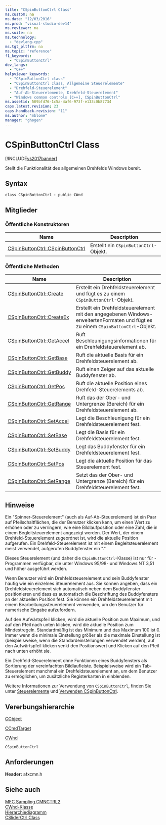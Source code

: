```yaml
---
title: "CSpinButtonCtrl Class"
ms.custom: na
ms.date: "12/03/2016"
ms.prod: "visual-studio-dev14"
ms.reviewer: na
ms.suite: na
ms.technology: 
  - "devlang-cpp"
ms.tgt_pltfrm: na
ms.topic: "reference"
f1_keywords: 
  - "CSpinButtonCtrl"
dev_langs: 
  - "C++"
helpviewer_keywords: 
  - "CSpinButtonCtrl class"
  - "CSpinButtonCtrl class, Allgemeine Steuerelemente"
  - "Drehfeld-Steuerelement"
  - "Auf-Ab-Steuerelemente, Drehfeld-Steuerelement"
  - "Windows common controls [C++], CSpinButtonCtrl"
ms.assetid: 509bfd76-1c5a-4af6-973f-e133c0b87734
caps.latest.revision: 23
caps.handback.revision: "11"
ms.author: "mblome"
manager: "ghogen"
---
```

# CSpinButtonCtrl Class
[!INCLUDE[vs2017banner](../../assembler/inline/includes/vs2017banner.md)]

Stellt die Funktionalität des allgemeinen Drehfelds Windows bereit.  
  
## Syntax  
  
```  
class CSpinButtonCtrl : public CWnd  
```  
  
## Mitglieder  
  
### Öffentliche Konstruktoren  
  
|Name|Description|  
|----------|-----------------|  
|[CSpinButtonCtrl::CSpinButtonCtrl](../Topic/CSpinButtonCtrl::CSpinButtonCtrl.md)|Erstellt ein `CSpinButtonCtrl`\-Objekt.|  
  
### Öffentliche Methoden  
  
|Name|Description|  
|----------|-----------------|  
|[CSpinButtonCtrl::Create](../Topic/CSpinButtonCtrl::Create.md)|Erstellt ein Drehfeldsteuerelement und fügt es zu einem `CSpinButtonCtrl`\-Objekt.|  
|[CSpinButtonCtrl::CreateEx](../Topic/CSpinButtonCtrl::CreateEx.md)|Erstellt ein Drehfeldsteuerelement mit den angegebenen Windows\-erweitertenFormaten und fügt es zu einem `CSpinButtonCtrl`\-Objekt.|  
|[CSpinButtonCtrl::GetAccel](../Topic/CSpinButtonCtrl::GetAccel.md)|Ruft Beschleunigungsinformationen für ein Drehfeldsteuerelement ab.|  
|[CSpinButtonCtrl::GetBase](../Topic/CSpinButtonCtrl::GetBase.md)|Ruft die aktuelle Basis für ein Drehfeldsteuerelement ab.|  
|[CSpinButtonCtrl::GetBuddy](../Topic/CSpinButtonCtrl::GetBuddy.md)|Ruft einen Zeiger auf das aktuelle Buddyfenster ab.|  
|[CSpinButtonCtrl::GetPos](../Topic/CSpinButtonCtrl::GetPos.md)|Ruft die aktuelle Position eines Drehfeld\-Steuerelements ab.|  
|[CSpinButtonCtrl::GetRange](../Topic/CSpinButtonCtrl::GetRange.md)|Ruft das der Ober\- und Untergrenze \(Bereich\) für ein Drehfeldsteuerelement ab.|  
|[CSpinButtonCtrl::SetAccel](../Topic/CSpinButtonCtrl::SetAccel.md)|Legt die Beschleunigung für ein Drehfeldsteuerelement fest.|  
|[CSpinButtonCtrl::SetBase](../Topic/CSpinButtonCtrl::SetBase.md)|Legt die Basis für ein Drehfeldsteuerelement fest.|  
|[CSpinButtonCtrl::SetBuddy](../Topic/CSpinButtonCtrl::SetBuddy.md)|Legt das Buddyfenster für ein Drehfeldsteuerelement fest.|  
|[CSpinButtonCtrl::SetPos](../Topic/CSpinButtonCtrl::SetPos.md)|Legt die aktuelle Position für das Steuerelement fest.|  
|[CSpinButtonCtrl::SetRange](../Topic/CSpinButtonCtrl::SetRange.md)|Setzt das der Ober\- und Untergrenze \(Bereich\) für ein Drehfeldsteuerelement fest.|  
  
## Hinweise  
 Ein "Spinner\-Steuerelement" \(auch als Auf\-Ab\-Steuerelement\) ist ein Paar auf Pfeilschaltflächen, die der Benutzer klicken kann, um einen Wert zu erhöhen oder zu verringern, wie eine Bildlaufposition oder eine Zahl, die in einem Begleitsteuerelement angezeigt werden.  Der Wert, der einem Drehfeld\-Steuerelement zugeordnet ist, wird die aktuelle Position aufgerufen.  Ein Drehfeld\-Steuerelement ist mit einem Begleitsteuerelement meist verwendet, aufgerufen Buddyfenster ein "."  
  
 Dieses Steuerelement \(und daher die `CSpinButtonCtrl`\-Klasse\) ist nur für \- Programmen verfügbar, die unter Windows 95\/98\- und Windows NT 3,51 und höher ausgeführt werden.  
  
 Wenn Benutzer wird ein Drehfeldsteuerelement und sein Buddyfenster häufig wie ein einzelnes Steuerelement aus.  Sie können angeben, dass ein Drehfeldsteuerelement sich automatisch neben dem Buddyfenster positionieren und dass es automatisch die Beschriftung des Buddyfensters an der aktuellen Position fest.  Sie können ein Drehfeldsteuerelement mit einem Bearbeitungssteuerelement verwenden, um den Benutzer für numerische Eingabe aufzufordern.  
  
 Auf den Aufwärtspfeil klicken, wird die aktuelle Position zum Maximum, und auf den Pfeil nach unten klicken, wird die aktuelle Position zum Mindestregeln.  Standardmäßig ist das Minimum und das Maximum 100 ist 0.  Immer wenn die minimale Einstellung größer als die maximale Einstellung ist \(beispielsweise, wenn die Standardeinstellungen verwendet werden\), auf den Aufwärtspfeil klicken senkt den Positionswert und Klicken auf den Pfeil nach unten erhöht sie.  
  
 Ein Drehfeld\-Steuerelement ohne Funktionen eines Buddyfensters als Sortierung der vereinfachten Bildlaufleiste.  Beispielsweise wird ein Tab\-Steuerelement manchmal ein Drehfeldsteuerelement an, um dem Benutzer zu ermöglichen, um zusätzliche Registerkarten in einblenden.  
  
 Weitere Informationen zur Verwendung von `CSpinButtonCtrl`, finden Sie unter [Steuerelemente](../../mfc/controls-mfc.md) und [Verwenden CSpinButtonCtrl](../../mfc/using-cspinbuttonctrl.md).  
  
## Vererbungshierarchie  
 [CObject](../../mfc/reference/cobject-class.md)  
  
 [CCmdTarget](../../mfc/reference/ccmdtarget-class.md)  
  
 [CWnd](../../mfc/reference/cwnd-class.md)  
  
 `CSpinButtonCtrl`  
  
## Anforderungen  
 **Header:**  afxcmn.h  
  
## Siehe auch  
 [MFC Sampling CMNCTRL2](../../top/visual-cpp-samples.md)   
 [CWnd\-Klasse](../../mfc/reference/cwnd-class.md)   
 [Hierarchiediagramm](../../mfc/hierarchy-chart.md)   
 [CSliderCtrl Class](../../mfc/reference/csliderctrl-class.md)
